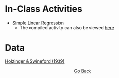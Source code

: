 # In-Class Activities
- [Simple Linear Regression](https://github.com/cddesja/epsy8266/raw/master/course_materials/activites/regression_review.Rmd)
  - The compiled activity can also be viewed [here](https://github.com/cddesja/epsy8266/raw/master/course_materials/activites/regression_review.html)


# Data
[Holzinger & Swineford (1939)](https://github.com/cddesja/epsy8266/raw/master/course_materials/data/HolzingerSwineford1939.csv)

<p align="center">
<a href="https://cddesja.github.io/epsy8266">Go Back</a>
</p>

